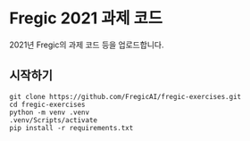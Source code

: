 # Fregic 2021 과제 코드

2021년 Fregic의 과제 코드 등을 업로드합니다.

## 시작하기

```
git clone https://github.com/FregicAI/fregic-exercises.git
cd fregic-exercises
python -m venv .venv
.venv/Scripts/activate
pip install -r requirements.txt
```
